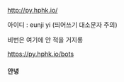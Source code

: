 http://py.hphk.io/

아이디 : eunji yi (띄어쓰기 대소문자 주의)

비번은 여기에 안 적을 거지롱

https://py.hphk.io/bots



#### 안녕

```python

```



